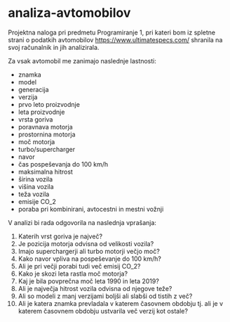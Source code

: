 # analiza-avtomobilov

Projektna naloga pri predmetu Programiranje 1, pri kateri bom iz spletne strani
o podatkih avtomobilov https://www.ultimatespecs.com/ shranila na svoj računalnik 
in jih analizirala.

Za vsak avtomobil me zanimajo naslednje lastnosti:
- znamka
- model
- generacija
- verzija
- prvo leto proizvodnje
- leta proizvodnje
- vrsta goriva
- poravnava motorja
- prostornina motorja 
- moč motorja
- turbo/supercharger
- navor
- čas pospeševanja do 100 km/h
- maksimalna hitrost
- širina vozila
- višina vozila
- teža vozila
- emisije CO_2
- poraba pri kombinirani, avtocestni in mestni vožnji

V analizi bi rada odgovorila na naslednja vprašanja:
1. Katerih vrst goriva je največ?
2. Je pozicija motorja odvisna od velikosti vozila?
3. Imajo superchargerji ali turbo motorji večjo moč?
4. Kako navor vpliva na pospeševanje do 100 km/h?
5. Ali je pri večji porabi tudi več emisij CO_2?
6. Kako je skozi leta rastla moč motorja?
7. Kaj je bila povprečna moč leta 1990 in leta 2019?
8. Ali je največja hitrost vozila odvisna od njegove teže?
9. Ali so modeli z manj verzijami boljši ali slabši od tistih z več?
10. Ali je katera znamka prevladala v katerem časovnem obdobju tj. ali je v katerem časovnem obdobju ustvarila več verzij kot ostale?
